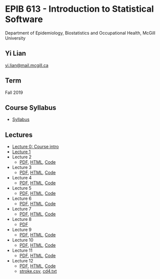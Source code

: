 # EPIB 613 - Introduction to Statistical Software
Department of Epidemiology, Biostatistics and Occupational Health, McGill University
## Yi Lian
yi.lian@mail.mcgill.ca
## Term
Fall 2019
## Course Syllabus
- [Syllabus](EPIB613_Syllabus_2019.pdf)
## Lectures
- [Lecture 0: Course intro](Lecture0_Intro.pdf)
- [Lecture 1](Lecture1.pdf)
- Lecture 2
  - [PDF](Lecture2.pdf), [HTML](Lecture2.ipynb), [Code](Lecture2.r)
- Lecture 3
  - [PDF](Lecture3.pdf), [HTML](Lecture3.ipynb), [Code](Lecture3.r)
- Lecture 4
  - [PDF](Lecture4.pdf), [HTML](Lecture4.ipynb), [Code](Lecture4.r)
- Lecture 5
  - [PDF](Lecture5.pdf), [HTML](Lecture5.ipynb), [Code](Lecture5.r)
- Lecture 6
  - [PDF](Lecture6.pdf), [HTML](Lecture6.ipynb), [Code](Lecture6.r)
- Lecture 7
  - [PDF](Lecture7.pdf), [HTML](Lecture7.ipynb), [Code](Lecture7.r)
- Lecture 8
  - [PDF](Lecture_8_Descriptives_categorical_2017.pdf)
- Lecture 9
  - [PDF](Lecture9.pdf), [HTML](Lecture9.ipynb), [Code](Lecture9.r)
- Lecture 10
  - [PDF](Lecture10.pdf), [HTML](Lecture10.ipynb), [Code](Lecture10.r)
- Lecture 11
  - [PDF](Lecture11.pdf), [HTML](Lecture11.ipynb), [Code](Lecture11.r)
- Lecture 12
  - [PDF](Lecture12.pdf), [HTML](Lecture12.ipynb), [Code](Lecture12.r)
  - [stroke.csv](stroke.csv), [cd4.txt](cd4.txt)